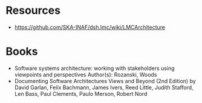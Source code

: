 # Resources

- https://github.com/SKA-INAF/dsh.lmc/wiki/LMCArchitecture

# Books

- Software systems architecture: working with stakeholders using viewpoints and perspectives Author(s): Rozanski, Woods
- Documenting Software Architectures Views and Beyond (2nd Edition) by David Garlan, Felix Bachmann, James Ivers, Reed Little, Judith Stafford, Len Bass, Paul Clements, Paulo Merson, Robert Nord
